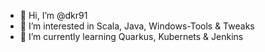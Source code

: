 - 👋 Hi, I’m @dkr91
- 👀 I’m interested in Scala, Java, Windows-Tools & Tweaks
- 🌱 I’m currently learning Quarkus, Kubernets & Jenkins

<!---
dkr91/dkr91 is a ✨ special ✨ repository because its `README.md` (this file) appears on your GitHub profile.
You can click the Preview link to take a look at your changes.
--->
